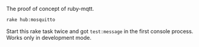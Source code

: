 The proof of concept of ruby-mqtt.

```bash
rake hub:mosquitto
```

Start this rake task twice and got `test:message` in the first console process.
Works only in development mode.
